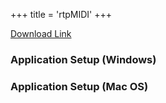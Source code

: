 +++
title = 'rtpMIDI'
+++

[Download Link](https://www.tobias-erichsen.de/software/rtpmidi.html)

### Application Setup (Windows)



### Application Setup (Mac OS)